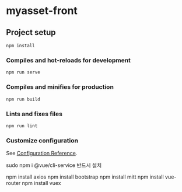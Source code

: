 # myasset-front

## Project setup
```
npm install
```

### Compiles and hot-reloads for development
```
npm run serve
```

### Compiles and minifies for production
```
npm run build
```

### Lints and fixes files
```
npm run lint
```

### Customize configuration
See [Configuration Reference](https://cli.vuejs.org/config/).

sudo npm i @vue/cli-service 반드시 설치

npm install axios 
npm install bootstrap
npm install mitt
npm install vue-router
npm install vuex
